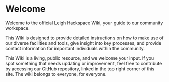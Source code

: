# Welcome

Welcome to the official Leigh Hackspace Wiki, your guide to our community workspace. 

This Wiki is designed to provide detailed instructions on how to make use of our diverse facilities and tools, give insight into key processes, and provide contact information for important individuals within the community. 

This Wiki is a living, public resource, and we welcome your input. If you spot something that needs updating or improvement, feel free to contribute by accessing our GitHub repository, linked in the top right corner of this site. The wiki belongs to everyone, for everyone.
